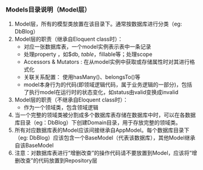 ### Models目录说明（Model层）
1. Model层，所有的模型类放置在该目录下。通常按数据库进行分类（eg: DbBlog）
2. Model层的职责（继承自Eloquent class时）：
    - 对应一张数据库表，一个model实例表示表中一条记录
    - 处理property ，如$db, $table，$fillable等；处理scope
    - Accessors & Mutators : 在从model实例中获取或存储属性时对其进行格式化
    - 关联关系配置： 使用hasMany()、belongsTo()等
    - model本身行为的代码(即领域逻辑代码，属于业务逻辑的一部分)，包括了执行model在运行时的状态变化，如status由valid变换成invalid
3. Model层的职责（不继承自Eloquent class时）：
    - 作为一个领域类，包含领域逻辑
4. 当一个完整的领域类被分割成多个数据库表存储在数据库中时，可以在各数据库目录（eg：DbBlog）下创建Domain目录，用于存放完整的领域类。
5. 所有对应数据库表的Model应该间接继承自AppModel。每个数据库目录下（eg: DbBlog）应该包含一个BaseModel（代表该数据库），其他Model继承自该BaseModel
5. 注意：对数据库表进行“增删改查”的操作代码请不要放置到Model，应该将“增删改查”的代码放置到Repository层
